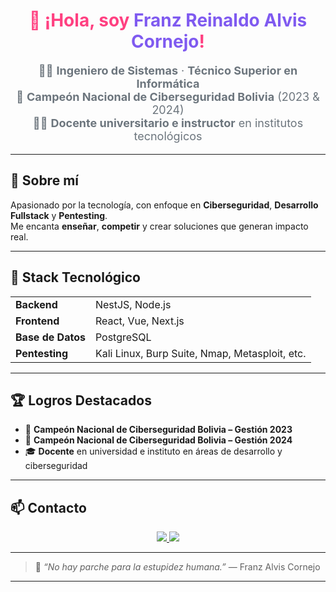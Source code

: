 <div align="center">
  <h1 style="color:#ff4081; animation: fadeIn 2s ease-in-out;">👋 ¡Hola, soy <span style="color:#7f5af0;">Franz Reinaldo Alvis Cornejo</span>!</h1>

  <p style="color:#6c757d; font-size: 18px;">
    🧑‍💻 <b>Ingeniero de Sistemas</b> · <b>Técnico Superior en Informática</b> <br/>
    🥇 <b>Campeón Nacional de Ciberseguridad Bolivia</b> (2023 & 2024) <br/>
    👨‍🏫 <b>Docente universitario e instructor</b> en institutos tecnológicos
  </p>
</div>

---

## 🧠 Sobre mí

Apasionado por la tecnología, con enfoque en **Ciberseguridad**, **Desarrollo Fullstack** y **Pentesting**.  
Me encanta **enseñar**, **competir** y crear soluciones que generan impacto real.

---

## 🚀 Stack Tecnológico

<table>
  <tr>
    <td><b>Backend</b></td>
    <td>NestJS, Node.js</td>
  </tr>
  <tr>
    <td><b>Frontend</b></td>
    <td>React, Vue, Next.js</td>
  </tr>
  <tr>
    <td><b>Base de Datos</b></td>
    <td>PostgreSQL</td>
  </tr>
  <tr>
    <td><b>Pentesting</b></td>
    <td>Kali Linux, Burp Suite, Nmap, Metasploit, etc.</td>
  </tr>
</table>

---

## 🏆 Logros Destacados

- 🥇 <b>Campeón Nacional de Ciberseguridad Bolivia – Gestión 2023</b>  
- 🥇 <b>Campeón Nacional de Ciberseguridad Bolivia – Gestión 2024</b>  
- 🎓 <b>Docente</b> en universidad e instituto en áreas de desarrollo y ciberseguridad  

---

## 📫 Contacto

<p align="center">
  <a href="https://linkedin.com/in/franzalvis">
    <img src="https://img.shields.io/badge/LinkedIn-Franz%20Alvis-0077B5?style=for-the-badge&logo=linkedin&logoColor=white" />
  </a>
  <a href="https://github.com/FranzAlvis">
    <img src="https://img.shields.io/badge/GitHub-Franz%20Alvis-181717?style=for-the-badge&logo=github&logoColor=white" />
  </a>
</p>

---

> 🧠 *“No hay parche para la estupidez humana.”* — Franz Alvis Cornejo

---

<!-- Opcional: Agrega esto si quieres movimiento real o animaciones, puedes hacer gifs o banners -->

<!-- Puedes agregar una imagen tipo banner arriba o usar un generador de GitHub stats -->

